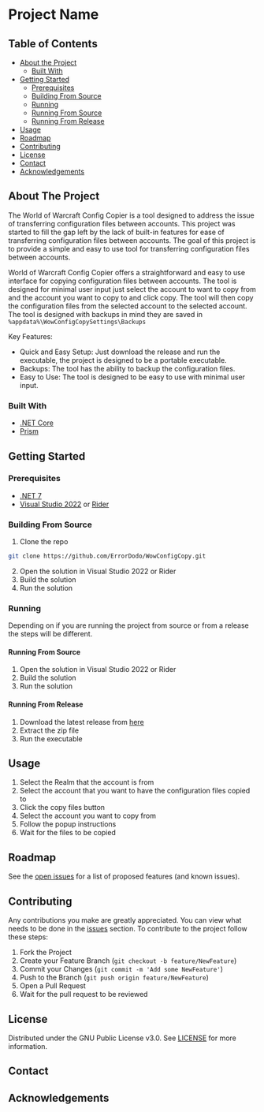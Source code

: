 # Project Name

## Table of Contents
- [About the Project](#about-the-project)
    - [Built With](#built-with)
- [Getting Started](#getting-started)
    - [Prerequisites](#prerequisites)
    - [Building From Source](#building-from-source)
    - [Running](#running)
    - [Running From Source](#running-from-source)
    - [Running From Release](#running-from-release)
- [Usage](#usage)
- [Roadmap](#roadmap)
- [Contributing](#contributing)
- [License](#license)
- [Contact](#contact)
- [Acknowledgements](#acknowledgements)

## About The Project

The World of Warcraft Config Copier is a tool designed to address the issue of transferring configuration files between accounts. This project was started to fill the gap left by the lack of built-in features for ease of transferring configuration files between accounts. The goal of this project is to provide a simple and easy to use tool for transferring configuration files between accounts.

World of Warcraft Config Copier offers a straightforward and easy to use interface for copying configuration files between accounts. The tool is designed for minimal user input just select the account to want to copy from and the account you want to copy to and click copy. The tool will then copy the configuration files from the selected account to the selected account. The tool is designed with backups in mind they are saved in 
``%appdata%\WowConfigCopySettings\Backups``

Key Features:
- Quick and Easy Setup: Just download the release and run the executable, the project is designed to be a portable executable.
- Backups: The tool has the ability to backup the configuration files.
- Easy to Use: The tool is designed to be easy to use with minimal user input.

### Built With

- [.NET Core](https://dotnet.microsoft.com/)
- [Prism](https://prismlibrary.com/)

## Getting Started

### Prerequisites

- [.NET 7](https://dotnet.microsoft.com/en-us/download/dotnet/7.0)
- [Visual Studio 2022](https://visualstudio.microsoft.com/downloads/) or [Rider](https://www.jetbrains.com/rider/)

### Building From Source


1. Clone the repo
```sh
git clone https://github.com/ErrorDodo/WowConfigCopy.git
```
2. Open the solution in Visual Studio 2022 or Rider
3. Build the solution
4. Run the solution

### Running

Depending on if you are running the project from source or from a release the steps will be different.

#### Running From Source

1. Open the solution in Visual Studio 2022 or Rider
2. Build the solution
3. Run the solution

#### Running From Release

1. Download the latest release from [here](https://github.com/ErrorDodo/WowConfigCopy/releases)
2. Extract the zip file
3. Run the executable


## Usage

1. Select the Realm that the account is from
2. Select the account that you want to have the configuration files copied to
3. Click the copy files button
4. Select the account you want to copy from
5. Follow the popup instructions
6. Wait for the files to be copied


## Roadmap

See the [open issues](https://github.com/ErrorDodo/WowConfigCopy/issues) for a list of proposed features (and known issues).

## Contributing

Any contributions you make are greatly appreciated. You can view what needs to be done in the [issues](https://github.com/ErrorDodo/WowConfigCopy/issues) section.
To contribute to the project follow these steps:
1. Fork the Project
2. Create your Feature Branch (`git checkout -b feature/NewFeature`)
3. Commit your Changes (`git commit -m 'Add some NewFeature'`)
4. Push to the Branch (`git push origin feature/NewFeature`)
5. Open a Pull Request
6. Wait for the pull request to be reviewed


## License

Distributed under the GNU Public License v3.0. See [LICENSE](./LICENSE) for more information.

## Contact

## Acknowledgements